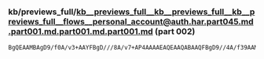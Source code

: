 ### kb/previews_full/kb__previews_full__kb__previews_full__kb__previews_full__flows__personal_account@auth.har.part045.md.part001.md.part001.md.part001.md (part 002)

```md
BgQEAAMBAgD9/f0A/v3+AAYFBgD///8A/v7+AP4AAAAEAQEAAQABAAQFBgD9//4A/f39AAMAAgAEAQIAAAD/APr7+gAEAAMA/P/+AP/9/gD/AAAABQMEAP///wACAgIABQMEAAQEAwD5+/s
```

```
